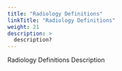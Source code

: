 ```yaml
---
title: "Radiology Definitions"
linkTitle: "Radiology Definitions"
weight: 21
description: >
  description? 
---
```


Radiology Definitions Description
